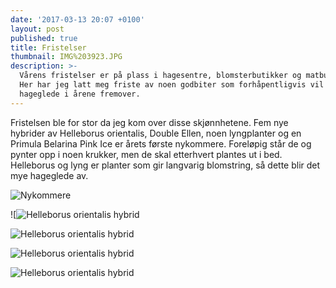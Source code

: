 ```yaml
---
date: '2017-03-13 20:07 +0100'
layout: post
published: true
title: Fristelser
thumbnail: IMG%203923.JPG
description: >-
  Vårens fristelser er på plass i hagesentre, blomsterbutikker og matbutikker.
  Her har jeg latt meg friste av noen godbiter som forhåpentligvis vil gi
  hageglede i årene fremover.
---
```


Fristelsen ble for stor da jeg kom over disse skjønnhetene. Fem nye hybrider av Helleborus orientalis, Double Ellen, noen lyngplanter og en Primula Belarina Pink Ice er årets første nykommere. Foreløpig står de og pynter opp i noen krukker, men de skal etterhvert plantes ut i bed. Helleborus og lyng er planter som gir langvarig blomstring, så dette blir det mye hageglede av.

![Nykommere]({{site.baseurl}}/assets/img/Nykommere.JPG)

<!--more-->

![![Helleborus orientalis hybrid]({{site.baseurl}}/assets/img/IMG_3925.JPG)

![Helleborus orientalis hybrid]({{site.baseurl}}/assets/img/IMG_3923.JPG)

![Helleborus orientalis hybrid]({{site.baseurl}}/assets/img/IMG_3930.JPG)

![Helleborus orientalis hybrid]({{site.baseurl}}/assets/img/IMG_3946.JPG)





